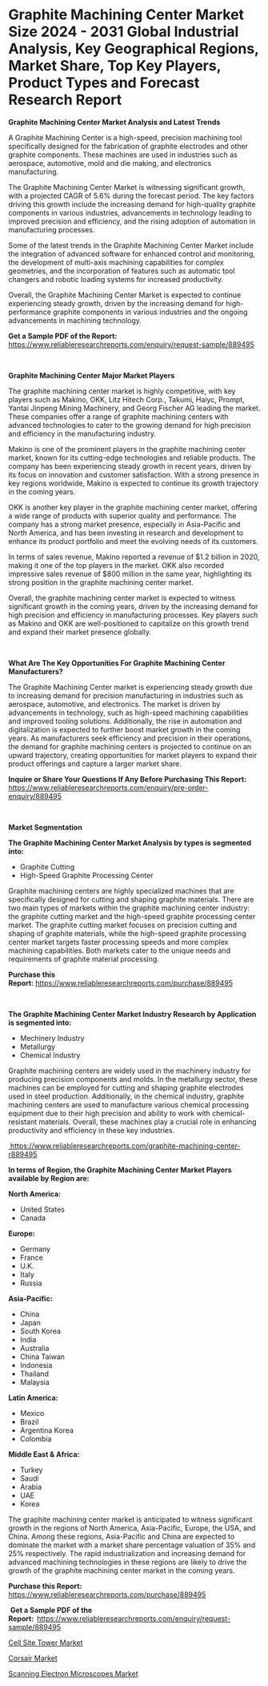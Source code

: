 <p><h1>Graphite Machining Center Market Size 2024 - 2031 Global Industrial Analysis, Key Geographical Regions, Market Share, Top Key Players, Product Types and Forecast Research Report</h1></p><p><strong>Graphite Machining Center Market Analysis and Latest Trends</strong></p>
<p><p>A Graphite Machining Center is a high-speed, precision machining tool specifically designed for the fabrication of graphite electrodes and other graphite components. These machines are used in industries such as aerospace, automotive, mold and die making, and electronics manufacturing.</p><p>The Graphite Machining Center Market is witnessing significant growth, with a projected CAGR of 5.6% during the forecast period. The key factors driving this growth include the increasing demand for high-quality graphite components in various industries, advancements in technology leading to improved precision and efficiency, and the rising adoption of automation in manufacturing processes.</p><p>Some of the latest trends in the Graphite Machining Center Market include the integration of advanced software for enhanced control and monitoring, the development of multi-axis machining capabilities for complex geometries, and the incorporation of features such as automatic tool changers and robotic loading systems for increased productivity.</p><p>Overall, the Graphite Machining Center Market is expected to continue experiencing steady growth, driven by the increasing demand for high-performance graphite components in various industries and the ongoing advancements in machining technology.</p></p>
<p><strong>Get a Sample PDF of the Report:&nbsp;</strong> <a href="https://www.reliableresearchreports.com/enquiry/request-sample/889495">https://www.reliableresearchreports.com/enquiry/request-sample/889495</a></p>
<p>&nbsp;</p>
<p><strong>Graphite Machining Center Major Market Players</strong></p>
<p><p>The graphite machining center market is highly competitive, with key players such as Makino, OKK, Litz Hitech Corp., Takumi, Haiyc, Prompt, Yantai Jinpeng Mining Machinery, and Georg Fischer AG leading the market. These companies offer a range of graphite machining centers with advanced technologies to cater to the growing demand for high precision and efficiency in the manufacturing industry.</p><p>Makino is one of the prominent players in the graphite machining center market, known for its cutting-edge technologies and reliable products. The company has been experiencing steady growth in recent years, driven by its focus on innovation and customer satisfaction. With a strong presence in key regions worldwide, Makino is expected to continue its growth trajectory in the coming years.</p><p>OKK is another key player in the graphite machining center market, offering a wide range of products with superior quality and performance. The company has a strong market presence, especially in Asia-Pacific and North America, and has been investing in research and development to enhance its product portfolio and meet the evolving needs of its customers.</p><p>In terms of sales revenue, Makino reported a revenue of $1.2 billion in 2020, making it one of the top players in the market. OKK also recorded impressive sales revenue of $800 million in the same year, highlighting its strong position in the graphite machining center market.</p><p>Overall, the graphite machining center market is expected to witness significant growth in the coming years, driven by the increasing demand for high precision and efficiency in manufacturing processes. Key players such as Makino and OKK are well-positioned to capitalize on this growth trend and expand their market presence globally.</p></p>
<p>&nbsp;</p>
<p><strong>What Are The Key Opportunities For Graphite Machining Center Manufacturers?</strong></p>
<p><p>The Graphite Machining Center market is experiencing steady growth due to increasing demand for precision manufacturing in industries such as aerospace, automotive, and electronics. The market is driven by advancements in technology, such as high-speed machining capabilities and improved tooling solutions. Additionally, the rise in automation and digitalization is expected to further boost market growth in the coming years. As manufacturers seek efficiency and precision in their operations, the demand for graphite machining centers is projected to continue on an upward trajectory, creating opportunities for market players to expand their product offerings and capture a larger market share.</p></p>
<p><strong>Inquire or Share Your Questions If Any Before Purchasing This Report:</strong> <a href="https://www.reliableresearchreports.com/enquiry/pre-order-enquiry/889495">https://www.reliableresearchreports.com/enquiry/pre-order-enquiry/889495</a></p>
<p>&nbsp;</p>
<p><strong>Market Segmentation</strong></p>
<p><strong>The Graphite Machining Center Market Analysis by types is segmented into:</strong></p>
<p><ul><li>Graphite Cutting</li><li>High-Speed Graphite Processing Center</li></ul></p>
<p><p>Graphite machining centers are highly specialized machines that are specifically designed for cutting and shaping graphite materials. There are two main types of markets within the graphite machining center industry: the graphite cutting market and the high-speed graphite processing center market. The graphite cutting market focuses on precision cutting and shaping of graphite materials, while the high-speed graphite processing center market targets faster processing speeds and more complex machining capabilities. Both markets cater to the unique needs and requirements of graphite material processing.</p></p>
<p><strong>Purchase this Report:&nbsp;</strong><a href="https://www.reliableresearchreports.com/purchase/889495">https://www.reliableresearchreports.com/purchase/889495</a></p>
<p>&nbsp;</p>
<p><strong>The Graphite Machining Center Market Industry Research by Application is segmented into:</strong></p>
<p><ul><li>Mechinery Industry</li><li>Metallurgy</li><li>Chemical Industry</li></ul></p>
<p><p>Graphite machining centers are widely used in the machinery industry for producing precision components and molds. In the metallurgy sector, these machines can be employed for cutting and shaping graphite electrodes used in steel production. Additionally, in the chemical industry, graphite machining centers are used to manufacture various chemical processing equipment due to their high precision and ability to work with chemical-resistant materials. Overall, these machines play a crucial role in enhancing productivity and efficiency in these key industries.</p></p>
<p><a href="https://www.reliableresearchreports.com/graphite-machining-center-r889495">&nbsp;https://www.reliableresearchreports.com/graphite-machining-center-r889495</a></p>
<p><strong>In terms of Region, the Graphite Machining Center Market Players available by Region are:</strong></p>
<p>
    <p> <strong> North America: </strong>
        <ul>
            <li>United States</li>
            <li>Canada</li>
        </ul>
        </p> 
    <p> <strong> Europe: </strong>
        <ul>
            <li>Germany</li>
            <li>France</li>
            <li>U.K.</li>
            <li>Italy</li>
            <li>Russia</li>
        </ul>
        </p> 
    <p> <strong> Asia-Pacific: </strong>
        <ul>
            <li>China</li>
            <li>Japan</li>
            <li>South Korea</li>
            <li>India</li>
            <li>Australia</li>
            <li>China Taiwan</li>
            <li>Indonesia</li>
            <li>Thailand</li>
            <li>Malaysia</li>
        </ul>
        </p> 
    <p> <strong> Latin America: </strong>
        <ul>
            <li>Mexico</li>
            <li>Brazil</li>
            <li>Argentina Korea</li>
            <li>Colombia</li>
        </ul>
        </p> 
    <p> <strong> Middle East & Africa: </strong>
        <ul>
            <li>Turkey</li>
            <li>Saudi</li>
            <li>Arabia</li>
            <li>UAE</li>
            <li>Korea</li>
        </ul>
    </p>
    </p>
<p><p>The graphite machining center market is anticipated to witness significant growth in the regions of North America, Asia-Pacific, Europe, the USA, and China. Among these regions, Asia-Pacific and China are expected to dominate the market with a market share percentage valuation of 35% and 25% respectively. The rapid industrialization and increasing demand for advanced machining technologies in these regions are likely to drive the growth of the graphite machining center market in the coming years.</p></p>
<p><strong>Purchase this Report: </strong><a href="https://www.reliableresearchreports.com/purchase/889495">https://www.reliableresearchreports.com/purchase/889495</a></p>
<p>&nbsp;<strong>Get a Sample PDF of the Report:&nbsp;&nbsp;</strong><a href="https://www.reliableresearchreports.com/enquiry/request-sample/889495">https://www.reliableresearchreports.com/enquiry/request-sample/889495</a></p>
<p><strong></strong></p>
<p><p><a href="https://flame-sidecar-702.notion.site/Cell-Site-Tower-Market-Trends-Forecast-and-Competitive-Analysis-to-2031-e67c6969d91042ca9a421b229d6e8bad">Cell Site Tower Market</a></p><p><a href="https://github.com/myacatherineblakecaczo9vcsw/Market-Research-Report-List-2/blob/main/corsair-market.md">Corsair Market</a></p><p><a href="https://github.com/okotobwrhuteie/Market-Research-Report-List-2/blob/main/scanning-electron-microscopes-market.md">Scanning Electron Microscopes Market</a></p></p>